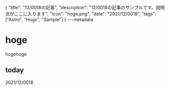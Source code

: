 {
  "title": "12/0018の記事",
  "description": "12/0018の記事のサンプルです。説明文がここに入ります",
  "icon": "hoge.png",
  "date": "2021/12/0018",
  "tags": ["Astro", "Hugo", "Sample"]
}
---metadata

# hoge
hogehoge

## today
2021/12/0018